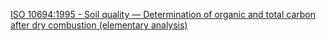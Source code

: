 
[ISO 10694:1995 - Soil quality — Determination of organic and total carbon after dry combustion (elementary analysis)](https://www.iso.org/standard/18782.html)